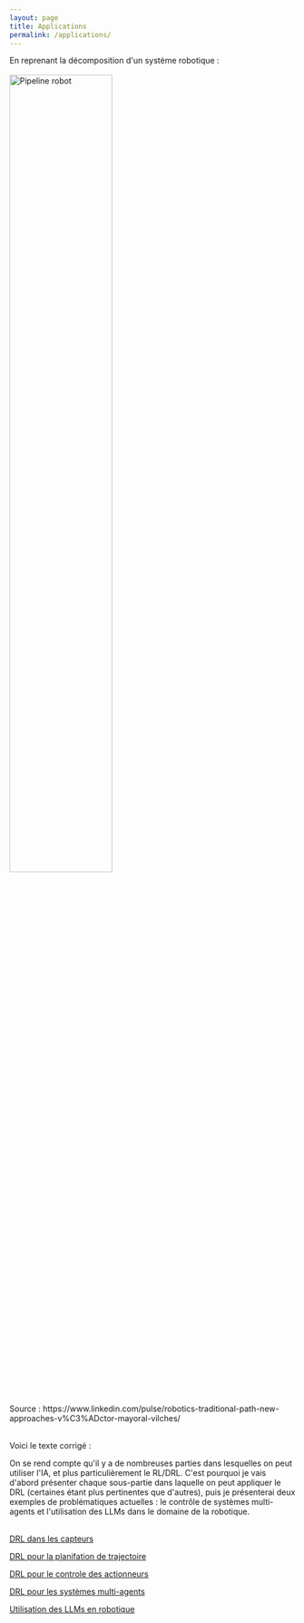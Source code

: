 ```yaml
---
layout: page
title: Applications
permalink: /applications/
---
```

<link rel="stylesheet" href="https://picorba.github.io/Rapport-veille-technologique/assets/css/theme_dark.css">
<div class="texte">
En reprenant la décomposition d'un système robotique : <br> <br>
</div>
<img src="https://picorba.github.io/Rapport-veille-technologique/assets/images/pipeline_robot.jpg" width="60%" alt="Pipeline robot"><br>
<div class="texte">
Source : https://www.linkedin.com/pulse/robotics-traditional-path-new-approaches-v%C3%ADctor-mayoral-vilches/ <br> <br>

Voici le texte corrigé :

On se rend compte qu'il y a de nombreuses parties dans lesquelles on peut utiliser l'IA, et plus particulièrement le RL/DRL. C'est pourquoi je vais d'abord présenter chaque sous-partie dans laquelle on peut appliquer le DRL (certaines étant plus pertinentes que d'autres), puis je présenterai deux exemples de problématiques actuelles : le contrôle de systèmes multi-agents et l'utilisation des LLMs dans le domaine de la robotique.<br> <br>

</div>

[DRL dans les capteurs](/Rapport-veille-technologique/applicationss/2024/03/17/capteurs.html)

[DRL pour la planifation de trajectoire](/Rapport-veille-technologique/applicationss/2024/03/17/trajectoire.html)

[DRL pour le controle des actionneurs](/Rapport-veille-technologique/applicationss/2024/03/17/actionneurs.html)

[DRL pour les systèmes multi-agents](/Rapport-veille-technologique/applicationss/2024/03/17/multiagent.html)

[Utilisation des LLMs en robotique](/Rapport-veille-technologique/applicationss/2024/03/17/llm.html)

